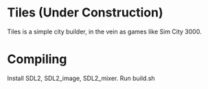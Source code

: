 # Tiles (Under Construction)
Tiles is a simple city builder, in the vein as games like Sim City 3000.


# Compiling
Install SDL2, SDL2_image, SDL2_mixer.
Run build.sh